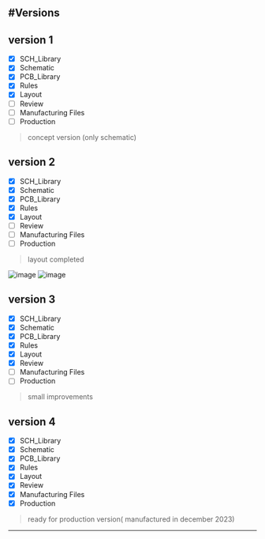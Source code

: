#Versions
---
## version 1
- [x] SCH_Library
- [x] Schematic
- [x] PCB_Library
- [x] Rules
- [x] Layout
- [ ] Review
- [ ] Manufacturing Files
- [ ] Production
> concept version (only schematic)
## version 2
- [x] SCH_Library
- [x] Schematic
- [x] PCB_Library
- [x] Rules
- [x] Layout
- [ ] Review
- [ ] Manufacturing Files
- [ ] Production
> layout completed

![image](https://github.com/Cristian-O/H2/assets/108984738/89e87f87-038e-4be6-ac24-28331b6b133d)
![image](https://github.com/Cristian-O/H2/assets/108984738/e24a8da3-ce51-4a8c-94c6-b71cdf01db0d)

## version 3
- [x] SCH_Library
- [x] Schematic
- [x] PCB_Library
- [x] Rules
- [x] Layout
- [x] Review
- [ ] Manufacturing Files
- [ ] Production
> small improvements
## version 4
- [x] SCH_Library
- [x] Schematic
- [x] PCB_Library
- [x] Rules
- [x] Layout
- [x] Review
- [x] Manufacturing Files
- [x] Production
> ready for production version( manufactured in december 2023)         
---

